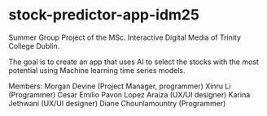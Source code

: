 # stock-predictor-app-idm25
Summer Group Project of the MSc. Interactive Digital Media of Trinity College Dublin.

The goal is to create an app that uses AI to select the stocks with the most potential using Machine learning time series models. 

Members:
Morgan Devine (Project Manager, programmer)
Xinru Li (Programmer)
Cesar Emilio Pavon Lopez Araiza (UX/UI designer)
Karina Jethwani (UX/UI designer)
Diane Chounlamountry (Programmer)
